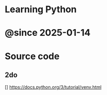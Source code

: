 # Learning Python 
# @since 2025-01-14
# 
# Source code 


## 2do
[] https://docs.python.org/3/tutorial/venv.html


